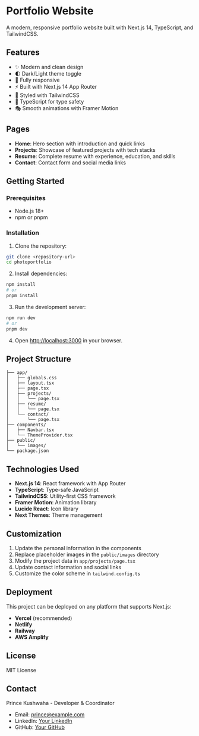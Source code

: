 # Portfolio Website

A modern, responsive portfolio website built with Next.js 14, TypeScript, and TailwindCSS.

## Features

- ✨ Modern and clean design
- 🌓 Dark/Light theme toggle
- 📱 Fully responsive
- ⚡ Built with Next.js 14 App Router
- 🎨 Styled with TailwindCSS
- 🔧 TypeScript for type safety
- 🎭 Smooth animations with Framer Motion

## Pages

- **Home**: Hero section with introduction and quick links
- **Projects**: Showcase of featured projects with tech stacks
- **Resume**: Complete resume with experience, education, and skills
- **Contact**: Contact form and social media links

## Getting Started

### Prerequisites

- Node.js 18+ 
- npm or pnpm

### Installation

1. Clone the repository:
```bash
git clone <repository-url>
cd photoportfolio
```

2. Install dependencies:
```bash
npm install
# or
pnpm install
```

3. Run the development server:
```bash
npm run dev
# or
pnpm dev
```

4. Open [http://localhost:3000](http://localhost:3000) in your browser.

## Project Structure

```
├── app/
│   ├── globals.css
│   ├── layout.tsx
│   ├── page.tsx
│   ├── projects/
│   │   └── page.tsx
│   ├── resume/
│   │   └── page.tsx
│   └── contact/
│       └── page.tsx
├── components/
│   ├── Navbar.tsx
│   └── ThemeProvider.tsx
├── public/
│   └── images/
└── package.json
```

## Technologies Used

- **Next.js 14**: React framework with App Router
- **TypeScript**: Type-safe JavaScript
- **TailwindCSS**: Utility-first CSS framework
- **Framer Motion**: Animation library
- **Lucide React**: Icon library
- **Next Themes**: Theme management

## Customization

1. Update the personal information in the components
2. Replace placeholder images in the `public/images` directory
3. Modify the project data in `app/projects/page.tsx`
4. Update contact information and social links
5. Customize the color scheme in `tailwind.config.ts`

## Deployment

This project can be deployed on any platform that supports Next.js:

- **Vercel** (recommended)
- **Netlify**
- **Railway**
- **AWS Amplify**

## License

MIT License

## Contact

Prince Kushwaha - Developer & Coordinator
- Email: prince@example.com
- LinkedIn: [Your LinkedIn](https://linkedin.com)
- GitHub: [Your GitHub](https://github.com)
